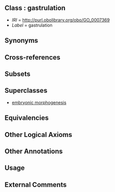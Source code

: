 
## Class : gastrulation

 * *IRI* = http://purl.obolibrary.org/obo/GO_0007369
 * *Label* = gastrulation

## Synonyms


## Cross-references


## Subsets


## Superclasses

 * [embryonic morphogenesis](../../GO/98/GO_0048598.md)

## Equivalencies


## Other Logical Axioms


## Other Annotations


## Usage


## External Comments

